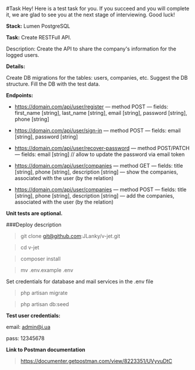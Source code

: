 #Task
Hey! Here is a test task for you.
If you succeed and you will complete it, we are glad to see you at the next stage of interviewing.
Good luck!

**Stack:**
Lumen
PostgreSQL

**Task:**
Create RESTFull API.

Description:
Create the API to share the company's information for the logged users.


**Details:**

Create DB migrations for the tables: users, companies, etc.
Suggest the DB structure. Fill the DB with the test data.

**Endpoints:**
- https://domain.com/api/user/register
  — method POST
  — fields: first_name [string], last_name [string], email [string], password [string], phone [string]

- https://domain.com/api/user/sign-in
  — method POST
  — fields: email [string], password [string]

- https://domain.com/api/user/recover-password
  — method POST/PATCH
  — fields: email [string] // allow to update the password via email token

- https://domain.com/api/user/companies
  — method GET
  — fields: title [string], phone [string], description [string]
  — show the companies, associated with the user (by the relation)

- https://domain.com/api/user/companies
  — method POST
  — fields: title [string], phone [string], description [string]
  — add the companies, associated with the user (by the relation)

**Unit tests are optional.**


###Deploy description

>git clone git@github.com:JLanky/v-jet.git

>cd v-jet

>composer install
 
>mv .env.example .env 

Set credentials for database and mail services in the .env file

>php artisan migrate

> php artisan db:seed

**Test user credentials:**

email: admin@i.ua

pass: 12345678

**Link to Postman documentation**
>https://documenter.getpostman.com/view/8223351/UVyvuDtC
